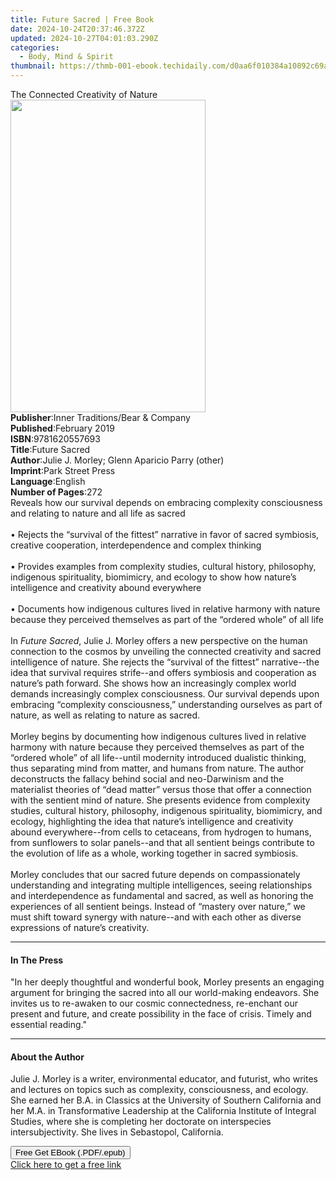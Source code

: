 ```yaml
---
title: Future Sacred | Free Book
date: 2024-10-24T20:37:46.372Z
updated: 2024-10-27T04:01:03.290Z
categories:
  - Body, Mind & Spirit
thumbnail: https://thmb-001-ebook.techidaily.com/d0aa6f010384a10892c69a2fd856a73a474b526193070743a4294209958ea146.jpg
---
```

<main id="book-container">
  <div class="flex flex-col">
    <div class="book-brief flex-1 py-6 px-4 sm:p-6 md:py-10 md:px-8">
      <!-- brief-->
      <div class="book-brief-main">The Connected Creativity of Nature</div>
    </div>
    <div
      class="book-meta-info flex-1 grid gap-4 col-start-1 col-end-3 row-start-1 sm:mb-6 sm:grid-cols-4 lg:gap-6 lg:col-start-2 lg:row-end-6 lg:row-span-6 lg:mb-0"
    >
      <div
        class="book-meta-info-left place-content-center mt-4 p-4 text-sm leading-6 col-start-2 col-span-2 dark:text-slate-400"
      >
        <img
          class="w-full h-500 object-cover rounded-lg sm:h-255 sm:col-span-2 lg:col-span-full"
          src="https://img-001-ebook.techidaily.com/7995ea04a3679650fdc4730ad4c612512e511cae072b8ddb0ac22f0885b50daa.jpg"
          alt=""
          width="312"
          height="500"
        />
      </div>
      <div
        class="book-meta-info-right mt-2 col-start-1 row-start-2 col-span-3 self-center"
      >
        <!-- meta data  -->
        <div class="flex flex-col px-4 md:px-8">
          <div class="flex-1">
            <strong>Publisher</strong>:<span class="px-2"
              >Inner Traditions/Bear &amp; Company</span
            >
          </div>
          <div class="flex-1">
            <strong>Published</strong>:<span class="px-2">February 2019</span>
          </div>
          <div class="flex-1">
            <strong>ISBN</strong>:<span class="px-2">9781620557693</span>
          </div>
          <div class="flex-1">
            <strong>Title</strong>:<span class="px-2">Future Sacred</span>
          </div>
          <div class="flex-1">
            <strong>Author</strong>:<span class="px-2"
              >Julie J. Morley; Glenn Aparicio Parry (other)</span
            >
          </div>
          <div class="flex-1">
            <strong>Imprint</strong>:<span class="px-2">Park Street Press</span>
          </div>
          <div class="flex-1">
            <strong>Language</strong>:<span class="px-2">English</span>
          </div>
          <div class="flex-1">
            <strong>Number of Pages</strong>:<span class="px-2">272</span>
          </div>
        </div>
      </div>
    </div>
    <div class="book-description flex-1 py-6 px-4 sm:p-6 md:py-10 md:px-8">
      <div class="book-description-main">
        <div accordion-content="" id="description">
          Reveals how our survival depends on embracing complexity consciousness
          and relating to nature and all life as sacred <br /><br />• Rejects
          the “survival of the fittest” narrative in favor of sacred symbiosis,
          creative cooperation, interdependence and complex thinking
          <br /><br />• Provides examples from complexity studies, cultural
          history, philosophy, indigenous spirituality, biomimicry, and ecology
          to show how nature’s intelligence and creativity abound everywhere
          <br /><br />• Documents how indigenous cultures lived in relative
          harmony with nature because they perceived themselves as part of the
          “ordered whole” of all life <br /><br />In <i>Future Sacred</i>, Julie
          J. Morley offers a new perspective on the human connection to the
          cosmos by unveiling the connected creativity and sacred intelligence
          of nature. She rejects the “survival of the fittest” narrative--the
          idea that survival requires strife--and offers symbiosis and
          cooperation as nature’s path forward. She shows how an increasingly
          complex world demands increasingly complex consciousness. Our survival
          depends upon embracing “complexity consciousness,” understanding
          ourselves as part of nature, as well as relating to nature as sacred.
          <br /><br />Morley begins by documenting how indigenous cultures lived
          in relative harmony with nature because they perceived themselves as
          part of the “ordered whole” of all life--until modernity introduced
          dualistic thinking, thus separating mind from matter, and humans from
          nature. The author deconstructs the fallacy behind social and
          neo-Darwinism and the materialist theories of “dead matter” versus
          those that offer a connection with the sentient mind of nature. She
          presents evidence from complexity studies, cultural history,
          philosophy, indigenous spirituality, biomimicry, and ecology,
          highlighting the idea that nature’s intelligence and creativity abound
          everywhere--from cells to cetaceans, from hydrogen to humans, from
          sunflowers to solar panels--and that all sentient beings contribute to
          the evolution of life as a whole, working together in sacred
          symbiosis. <br /><br />Morley concludes that our sacred future depends
          on compassionately understanding and integrating multiple
          intelligences, seeing relationships and interdependence as fundamental
          and sacred, as well as honoring the experiences of all sentient
          beings. Instead of “mastery over nature,” we must shift toward synergy
          with nature--and with each other as diverse expressions of nature’s
          creativity.
        </div>
        <div class="accordion-fader"></div>
      </div>
    </div>
    <div class="book-excerpts flex-1 py-6 px-4 sm:p-6 md:py-10 md:px-8">
      <!-- excerpts-->
      <div class="book-excerpts-main">
        <hr />
        <h4 class="placeholder placeholder-heading">
          <span>In The Press</span>
        </h4>
        <p>
          "In her deeply thoughtful and wonderful book, Morley presents an
          engaging argument for bringing the sacred into all our world-making
          endeavors. She invites us to re-awaken to our cosmic connectedness,
          re-enchant our present and future, and create possibility in the face
          of crisis. Timely and essential reading."
        </p>
      </div>
    </div>
    <div class="book-about-author flex-1 py-6 px-4 sm:p-6 md:py-10 md:px-8">
      <!-- about author-->
      <div class="book-main-author-main">
        <hr />
        <h4 class="placeholder placeholder-heading">
          <span>About the Author</span>
        </h4>
        <p>
          Julie J. Morley is a writer, environmental educator, and futurist, who
          writes and lectures on topics such as complexity, consciousness, and
          ecology. She earned her B.A. in Classics at the University of Southern
          California and her M.A. in Transformative Leadership at the California
          Institute of Integral Studies, where she is completing her doctorate
          on interspecies intersubjectivity. She lives in Sebastopol,
          California.
        </p>
      </div>
    </div>
    <div class="book-free-get flex-1 py-6 px-4 sm:p-6 md:py-10 md:px-8">
      <button
        id="btn-free-get"
        class="bg-blue-500 hover:bg-blue-700 text-white font-bold py-2 px-4 rounded"
      >
        Free Get EBook (.PDF/.epub)
      </button>
      <div id="countdown-display" class="px-2 text-lg mt-2"></div>
      <a
        id="free-link"
        class="hidden bg-blue-500 hover:bg-blue-700 text-white font-bold py-2 px-4 rounded"
        href="https://www.ebooks.com/en-us/book/96164934/future-sacred/julie-j-morley/"
        target="_blank"
        >Click here to get a free link</a
      >
    </div>
    <script>
      let countdownTime = 0;
      let countdownInterval = null;
      document
        .getElementById('btn-free-get')
        .addEventListener('click', startCountdown);
      function startCountdown() {
        countdownTime = new Date().getTime() + 60000 * 3;
        countdownInterval = setInterval(updateCountdown, 1000);
        document.getElementById('btn-free-get').disabled = true;
        document
          .getElementById('btn-free-get')
          .classList.add('bg-gray-500', 'cursor-not-allowed');
      }
      function updateCountdown() {
        let currentTime = new Date().getTime();
        let timeLeft = countdownTime - currentTime;
        let secondsLeft = Math.floor(timeLeft / 1000);
        document.getElementById('countdown-display').innerHTML =
          `Remaining time: ${secondsLeft} seconds.`;
        if (secondsLeft <= 0) {
          clearInterval(countdownInterval);
          document.getElementById('btn-free-get').classList.add('hidden');
          document.getElementById('free-link').classList.remove('hidden');
          document.getElementById('countdown-display').innerHTML = '';
        }
      }
    </script>
  </div>
</main>

<ins class="adsbygoogle"
      style="display:block"
      data-ad-client="ca-pub-7571918770474297"
      data-ad-slot="8358498916"
      data-ad-format="auto"
      data-full-width-responsive="true"></ins>
    